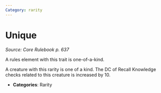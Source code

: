 ```yaml
---
Category: rarity
---
```

# Unique  
*Source: Core Rulebook p. 637*  

A rules element with this trait is one-of-a-kind.

A creature with this rarity is one of a kind. The DC of Recall Knowledge checks related to this creature is increased by 10.

- **Categories**: Rarity